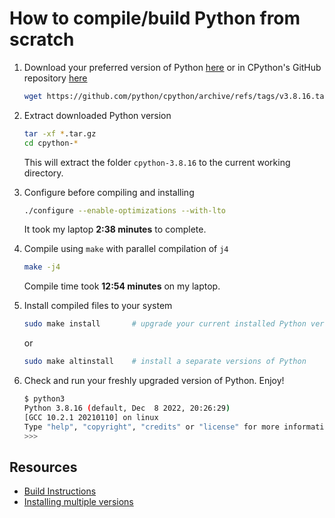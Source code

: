 # How to compile/build Python from scratch

1. Download your preferred version of Python [here](https://www.python.org/downloads/) or in CPython's GitHub repository [here](https://github.com/python/cpython/tags)
    ```bash
    wget https://github.com/python/cpython/archive/refs/tags/v3.8.16.tar.gz
    ```

2. Extract downloaded Python version
    ```bash
    tar -xf *.tar.gz
    cd cpython-*
    ```
    This will extract the folder `cpython-3.8.16` to the current working directory.

3. Configure before compiling and installing
    ```bash
    ./configure --enable-optimizations --with-lto
    ```
    It took my laptop **2:38 minutes** to complete.

4. Compile using `make` with parallel compilation of `j4`
    ```bash
    make -j4
    ```
    Compile time took **12:54 minutes** on my laptop.

5. Install compiled files to your system
    ```bash
    sudo make install       # upgrade your current installed Python version
    ```
    or
    ```bash
    sudo make altinstall    # install a separate versions of Python
    ```

6. Check and run your freshly upgraded version of Python. Enjoy!
    ```bash
    $ python3
    Python 3.8.16 (default, Dec  8 2022, 20:26:29)
    [GCC 10.2.1 20210110] on linux
    Type "help", "copyright", "credits" or "license" for more information.
    >>>
    ```

## Resources
- [Build Instructions](https://github.com/python/cpython#build-instructions)
- [Installing multiple versions](https://github.com/python/cpython#installing-multiple-versions)
